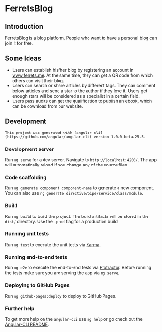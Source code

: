 # FerretsBlog

## Introduction
FerretsBlog is a blog platform. People who want to have a personal blog can join it for free.

## Some Ideas
* Users can establish his/her blog by registering an account in www.ferrets.me. At the same time, they can get a QR code from which others can visit their blog.
* Users can search or share articles by different tags. They can comment below articles and send a star to the author if they love it. Users get enough stars will be considered as a specialist in a certain field.
* Users pass audits can get the qualification to publish an ebook, which can be download from our website.

## Development

    This project was generated with [angular-cli](https://github.com/angular/angular-cli) version 1.0.0-beta.25.5.

### Development server
Run `ng serve` for a dev server. Navigate to `http://localhost:4200/`. The app will automatically reload if you change any of the source files.

### Code scaffolding

Run `ng generate component component-name` to generate a new component. You can also use `ng generate directive/pipe/service/class/module`.

### Build

Run `ng build` to build the project. The build artifacts will be stored in the `dist/` directory. Use the `-prod` flag for a production build.

### Running unit tests

Run `ng test` to execute the unit tests via [Karma](https://karma-runner.github.io).

### Running end-to-end tests

Run `ng e2e` to execute the end-to-end tests via [Protractor](http://www.protractortest.org/).
Before running the tests make sure you are serving the app via `ng serve`.

### Deploying to GitHub Pages

Run `ng github-pages:deploy` to deploy to GitHub Pages.

### Further help

To get more help on the `angular-cli` use `ng help` or go check out the [Angular-CLI README](https://github.com/angular/angular-cli/blob/master/README.md).

